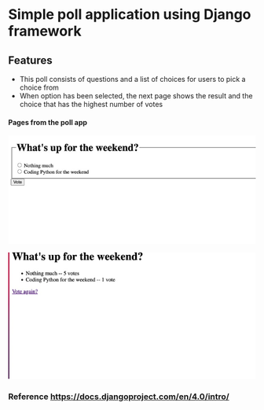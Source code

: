 # Simple poll application using Django framework

## Features

- This poll consists of questions and a list of choices for users to pick a choice from
- When option has been selected, the next page shows the result and the choice that has the highest number of votes

#### Pages from the poll app
![](polls/static/polls/images/poll1.jpeg)

![](polls/static/polls/images/poll2.jpeg)

### Reference <https://docs.djangoproject.com/en/4.0/intro/>


